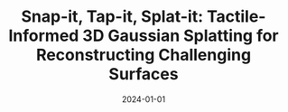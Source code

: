 ---
title: "Snap-it, Tap-it, Splat-it: Tactile-Informed 3D Gaussian Splatting for Reconstructing Challenging Surfaces"
collection: publications
category: ml
permalink: /publication/2024-01-01-snap-it
excerpt: 'This paper presents a method for reconstructing challenging surfaces using tactile-informed 3D Gaussian splatting.'
date: 2024-01-01
venue: '3DV'
citation: 'Comi M, Tonioni A, Yang M, Tremblay J, Blukis V, Lin Y, Lepora NF, Aitchison L. (2024). &quot;Snap-it, Tap-it, Splat-it: Tactile-Informed 3D Gaussian Splatting for Reconstructing Challenging Surfaces.&quot; <i>3DV</i>.'
--- 